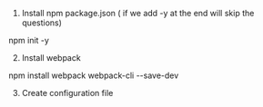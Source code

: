 1. Install npm package.json ( if we add -y at the end will skip the questions)

npm init -y 

2. Install webpack 

npm install webpack webpack-cli --save-dev

3. Create configuration file